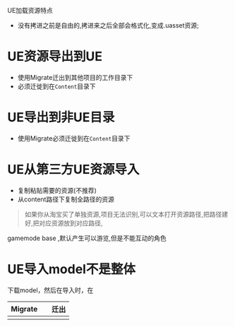 UE加载资源特点

- 没有拷进之前是自由的,拷进来之后全部会格式化,变成.uasset资源;

# UE资源导出到UE

- 使用Migrate迁出到其他项目的工作目录下
- 必须迁徙到在`Content`目录下



# UE导出到非UE目录

- 使用Migrate必须迁徙到在`Content`目录下

# UE从第三方UE资源导入

- 复制粘贴需要的资源(不推荐)
- 从content路径下复制全路径的资源

> 如果你从淘宝买了单独资源,项目无法识别,可以文本打开资源路径,把路径建好,把对应资源放到对应路径,



gamemode base ,默认产生可以游览,但是不能互动的角色



# UE导入model不是整体

下载model，然后在导入时，在

| Migrate |      | 迁出 |
| ------- | ---- | ---- |
|         |      |      |

